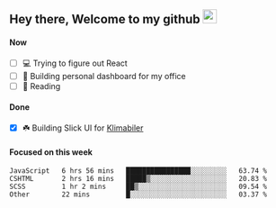 ## Hey there, Welcome to my github <img src="https://media.giphy.com/media/hvRJCLFzcasrR4ia7z/giphy.gif" width="25px">

#### Now
- [ ] 💻 Trying to figure out React
- [ ] 🚀 Building personal dashboard for my office
- [ ] 📕 Reading

#### Done
- [x] ☘️ Building Slick UI for [Klimabiler](https://klimabiler.dk)
 
 #### Focused on this week
<!--START_SECTION:waka-->

```text
JavaScript   6 hrs 56 mins   ████████████████░░░░░░░░░   63.74 %
CSHTML       2 hrs 16 mins   █████▒░░░░░░░░░░░░░░░░░░░   20.83 %
SCSS         1 hr 2 mins     ██▒░░░░░░░░░░░░░░░░░░░░░░   09.54 %
Other        22 mins         █░░░░░░░░░░░░░░░░░░░░░░░░   03.37 %
```

<!--END_SECTION:waka-->


